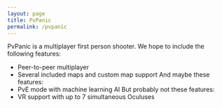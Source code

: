```yaml
---
layout: page
title: PvPanic
permalink: /pvpanic
---
```

PvPanic is a multiplayer first person shooter.
We hope to include the following features:
- Peer-to-peer multiplayer
- Several included maps and custom map support
And maybe these features:
- PvE mode with machine learning AI
But probably not these features:
- VR support with up to 7 simultaneous Oculuses